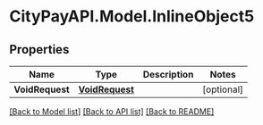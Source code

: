 # CityPayAPI.Model.InlineObject5
## Properties

Name | Type | Description | Notes
------------ | ------------- | ------------- | -------------
**VoidRequest** | [**VoidRequest**](VoidRequest.md) |  | [optional] 

[[Back to Model list]](../README.md#documentation-for-models) [[Back to API list]](../README.md#documentation-for-api-endpoints) [[Back to README]](../README.md)

